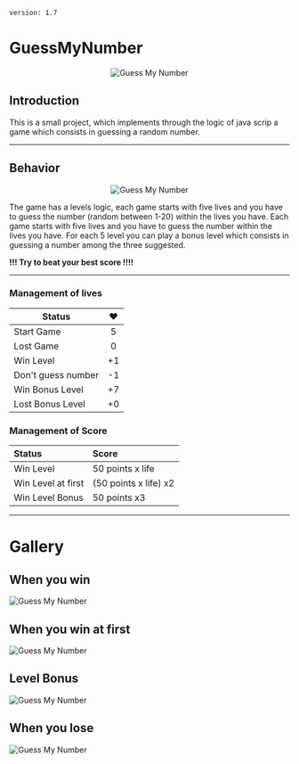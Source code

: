 `version: 1.7`

# GuessMyNumber

<p align= "center"><img src = "https://i.imgur.com/5Pu7MYG.png" alt="Guess My Number"></p>

## Introduction

This is a small project, which implements through the logic of java scrip a game which consists in guessing a random number.

---

## Behavior

<p align= "center"><img src ="https://i.ibb.co/48mndj7/start.png" alt="Guess My Number" ></p>

The game has a levels logic, each game starts with five lives and you have to guess the number (random between 1-20) within the lives you have.
Each game starts with five lives and you have to guess the number within the lives you have.
For each 5 level you can play a bonus level which consists in guessing a number among the three suggested.

**!!! Try to beat your best score !!!!**

---

### Management of lives

| Status             | ❤️  |
| ------------------ | :-: |
| Start Game         |  5  |
| Lost Game          |  0  |
| Win Level          | +1  |
| Don't guess number | -1  |
| Win Bonus Level    | +7  |
| Lost Bonus Level   | +0  |

### Management of Score

| Status             | Score                 |
| :----------------- | :-------------------- |
| Win Level          | 50 points x life      |
| Win Level at first | (50 points x life) x2 |
| Win Level Bonus    | 50 points x3          |

---

# Gallery

## When you win

<img src="https://i.ibb.co/cLn93mk/win1.png" alt="Guess My Number" >

## When you win at first

<img src="https://i.ibb.co/PD9SJyq/win.png" alt="Guess My Number" >

## Level Bonus

<img src="https://i.ibb.co/kxq15Ms/bonus.png" alt="Guess My Number" >

## When you lose

<img src="https://i.ibb.co/LN6fw7C/lost.png" alt="Guess My Number" >





